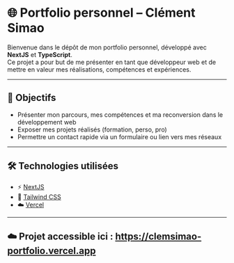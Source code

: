 # 🌐 Portfolio personnel – Clément Simao

Bienvenue dans le dépôt de mon portfolio personnel, développé avec **NextJS** et **TypeScript**.  
Ce projet a pour but de me présenter en tant que développeur web et de mettre en valeur mes réalisations, compétences et expériences.

---

## 🚀 Objectifs

- Présenter mon parcours, mes compétences et ma reconversion dans le développement web
- Exposer mes projets réalisés (formation, perso, pro)
- Permettre un contact rapide via un formulaire ou lien vers mes réseaux

---

## 🛠️ Technologies utilisées

- ⚡️ [NextJS](https://reactjs.org/)
- 🎨 [Tailwind CSS](https://tailwindcss.com/) 
- ☁️ [Vercel](https://vercel.com/) 

---


## ☁️ Projet accessible ici : https://clemsimao-portfolio.vercel.app

